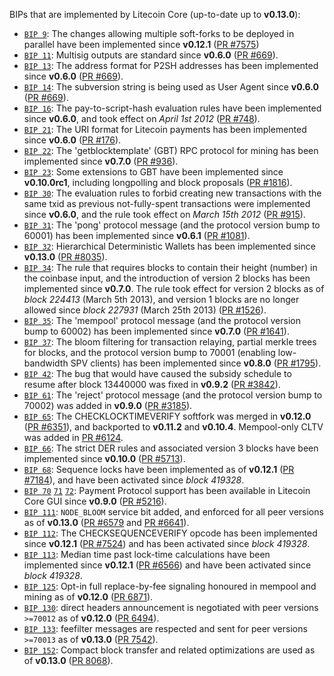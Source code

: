 BIPs that are implemented by Litecoin Core (up-to-date up to **v0.13.0**):

* [`BIP 9`](https://github.com/litecoin/bips/blob/master/bip-0009.mediawiki): The changes allowing multiple soft-forks to be deployed in parallel have been implemented since **v0.12.1**  ([PR #7575](https://github.com/wangxinxi/litecoin/pull/7575))
* [`BIP 11`](https://github.com/litecoin/bips/blob/master/bip-0011.mediawiki): Multisig outputs are standard since **v0.6.0** ([PR #669](https://github.com/wangxinxi/litecoin/pull/669)).
* [`BIP 13`](https://github.com/litecoin/bips/blob/master/bip-0013.mediawiki): The address format for P2SH addresses has been implemented since **v0.6.0** ([PR #669](https://github.com/wangxinxi/litecoin/pull/669)).
* [`BIP 14`](https://github.com/litecoin/bips/blob/master/bip-0014.mediawiki): The subversion string is being used as User Agent since **v0.6.0** ([PR #669](https://github.com/wangxinxi/litecoin/pull/669)).
* [`BIP 16`](https://github.com/litecoin/bips/blob/master/bip-0016.mediawiki): The pay-to-script-hash evaluation rules have been implemented since **v0.6.0**, and took effect on *April 1st 2012* ([PR #748](https://github.com/wangxinxi/litecoin/pull/748)).
* [`BIP 21`](https://github.com/litecoin/bips/blob/master/bip-0021.mediawiki): The URI format for Litecoin payments has been implemented since **v0.6.0** ([PR #176](https://github.com/wangxinxi/litecoin/pull/176)).
* [`BIP 22`](https://github.com/litecoin/bips/blob/master/bip-0022.mediawiki): The 'getblocktemplate' (GBT) RPC protocol for mining has been implemented since **v0.7.0** ([PR #936](https://github.com/wangxinxi/litecoin/pull/936)).
* [`BIP 23`](https://github.com/litecoin/bips/blob/master/bip-0023.mediawiki): Some extensions to GBT have been implemented since **v0.10.0rc1**, including longpolling and block proposals ([PR #1816](https://github.com/wangxinxi/litecoin/pull/1816)).
* [`BIP 30`](https://github.com/litecoin/bips/blob/master/bip-0030.mediawiki): The evaluation rules to forbid creating new transactions with the same txid as previous not-fully-spent transactions were implemented since **v0.6.0**, and the rule took effect on *March 15th 2012* ([PR #915](https://github.com/wangxinxi/litecoin/pull/915)).
* [`BIP 31`](https://github.com/litecoin/bips/blob/master/bip-0031.mediawiki): The 'pong' protocol message (and the protocol version bump to 60001) has been implemented since **v0.6.1** ([PR #1081](https://github.com/wangxinxi/litecoin/pull/1081)).
* [`BIP 32`](https://github.com/litecoin/bips/blob/master/bip-0032.mediawiki): Hierarchical Deterministic Wallets has been implemented since **v0.13.0** ([PR #8035](https://github.com/wangxinxi/litecoin/pull/8035)).
* [`BIP 34`](https://github.com/litecoin/bips/blob/master/bip-0034.mediawiki): The rule that requires blocks to contain their height (number) in the coinbase input, and the introduction of version 2 blocks has been implemented since **v0.7.0**. The rule took effect for version 2 blocks as of *block 224413* (March 5th 2013), and version 1 blocks are no longer allowed since *block 227931* (March 25th 2013) ([PR #1526](https://github.com/wangxinxi/litecoin/pull/1526)).
* [`BIP 35`](https://github.com/litecoin/bips/blob/master/bip-0035.mediawiki): The 'mempool' protocol message (and the protocol version bump to 60002) has been implemented since **v0.7.0** ([PR #1641](https://github.com/wangxinxi/litecoin/pull/1641)).
* [`BIP 37`](https://github.com/litecoin/bips/blob/master/bip-0037.mediawiki): The bloom filtering for transaction relaying, partial merkle trees for blocks, and the protocol version bump to 70001 (enabling low-bandwidth SPV clients) has been implemented since **v0.8.0** ([PR #1795](https://github.com/wangxinxi/litecoin/pull/1795)).
* [`BIP 42`](https://github.com/litecoin/bips/blob/master/bip-0042.mediawiki): The bug that would have caused the subsidy schedule to resume after block 13440000 was fixed in **v0.9.2** ([PR #3842](https://github.com/wangxinxi/litecoin/pull/3842)).
* [`BIP 61`](https://github.com/litecoin/bips/blob/master/bip-0061.mediawiki): The 'reject' protocol message (and the protocol version bump to 70002) was added in **v0.9.0** ([PR #3185](https://github.com/wangxinxi/litecoin/pull/3185)).
* [`BIP 65`](https://github.com/litecoin/bips/blob/master/bip-0065.mediawiki): The CHECKLOCKTIMEVERIFY softfork was merged in **v0.12.0** ([PR #6351](https://github.com/wangxinxi/litecoin/pull/6351)), and backported to **v0.11.2** and **v0.10.4**. Mempool-only CLTV was added in [PR #6124](https://github.com/wangxinxi/litecoin/pull/6124).
* [`BIP 66`](https://github.com/litecoin/bips/blob/master/bip-0066.mediawiki): The strict DER rules and associated version 3 blocks have been implemented since **v0.10.0** ([PR #5713](https://github.com/wangxinxi/litecoin/pull/5713)).
* [`BIP 68`](https://github.com/litecoin/bips/blob/master/bip-0068.mediawiki): Sequence locks have been implemented as of **v0.12.1**  ([PR #7184](https://github.com/wangxinxi/litecoin/pull/7184)), and have been activated since *block 419328*.
* [`BIP 70`](https://github.com/litecoin/bips/blob/master/bip-0070.mediawiki) [`71`](https://github.com/litecoin/bips/blob/master/bip-0071.mediawiki) [`72`](https://github.com/litecoin/bips/blob/master/bip-0072.mediawiki): Payment Protocol support has been available in Litecoin Core GUI since **v0.9.0** ([PR #5216](https://github.com/wangxinxi/litecoin/pull/5216)).
* [`BIP 111`](https://github.com/litecoin/bips/blob/master/bip-0111.mediawiki): `NODE_BLOOM` service bit added, and enforced for all peer versions as of **v0.13.0** ([PR #6579](https://github.com/wangxinxi/litecoin/pull/6579) and [PR #6641](https://github.com/wangxinxi/litecoin/pull/6641)).
* [`BIP 112`](https://github.com/litecoin/bips/blob/master/bip-0112.mediawiki): The CHECKSEQUENCEVERIFY opcode has been implemented since **v0.12.1** ([PR #7524](https://github.com/wangxinxi/litecoin/pull/7524)) and has been activated since *block 419328*.
* [`BIP 113`](https://github.com/litecoin/bips/blob/master/bip-0113.mediawiki): Median time past lock-time calculations have been implemented since **v0.12.1** ([PR #6566](https://github.com/wangxinxi/litecoin/pull/6566)) and have been activated since *block 419328*.
* [`BIP 125`](https://github.com/litecoin/bips/blob/master/bip-0125.mediawiki): Opt-in full replace-by-fee signaling honoured in mempool and mining as of **v0.12.0** ([PR 6871](https://github.com/wangxinxi/litecoin/pull/6871)).
* [`BIP 130`](https://github.com/litecoin/bips/blob/master/bip-0130.mediawiki): direct headers announcement is negotiated with peer versions `>=70012` as of **v0.12.0** ([PR 6494](https://github.com/wangxinxi/litecoin/pull/6494)).
* [`BIP 133`](https://github.com/litecoin/bips/blob/master/bip-0133.mediawiki): feefilter messages are respected and sent for peer versions `>=70013` as of **v0.13.0** ([PR 7542](https://github.com/wangxinxi/litecoin/pull/7542)).
* [`BIP 152`](https://github.com/litecoin/bips/blob/master/bip-0152.mediawiki): Compact block transfer and related optimizations are used as of **v0.13.0** ([PR 8068](https://github.com/wangxinxi/litecoin/pull/8068)).
